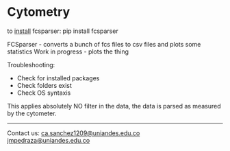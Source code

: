 # Cytometry

to [install](https://github.com/eyurtsev/fcsparser) fcsparser:  pip install fcsparser

FCSparser - converts a bunch of fcs files to csv files and plots some statistics
Work in progress - plots the thing

Troubleshooting:
- Check for installed packages
- Check folders exist
- Check OS syntaxis

This applies absolutely NO filter in the data, the data is parsed as measured by the cytometer.

-------------------------------------------------

Contact us: ca.sanchez1209@uniandes.edu.co
			jmpedraza@uniandes.edu.co
